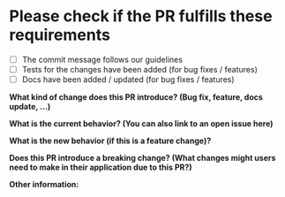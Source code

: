 # Please check if the PR fulfills these requirements

* [ ] The commit message follows our guidelines
* [ ] Tests for the changes have been added \(for bug fixes / features\)
* [ ] Docs have been added / updated \(for bug fixes / features\)

**What kind of change does this PR introduce? \(Bug fix, feature, docs update, ...\)**

**What is the current behavior? \(You can also link to an open issue here\)**

**What is the new behavior \(if this is a feature change\)?**

**Does this PR introduce a breaking change? \(What changes might users need to make in their application due to this PR?\)**

**Other information:**

